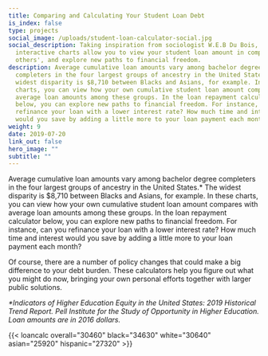 ```yaml
---
title: Comparing and Calculating Your Student Loan Debt
is_index: false
type: projects
social_image: /uploads/student-loan-calculator-social.jpg
social_description: Taking inspiration from sociologist W.E.B Du Bois, these
  interactive charts allow you to view your student loan amount in comparison to
  others', and explore new paths to financial freedom.
description: Average cumulative loan amounts vary among bachelor degree
  completers in the four largest groups of ancestry in the United States. The
  widest disparity is $8,710 between Blacks and Asians, for example. In these
  charts, you can view how your own cumulative student loan amount compares with
  average loan amounts among these groups. In the loan repayment calculator
  below, you can explore new paths to financial freedom. For instance, can you
  refinance your loan with a lower interest rate? How much time and interest
  would you save by adding a little more to your loan payment each month?
weight: 9
date: 2019-07-20
link_out: false
hero_image: ""
subtitle: ""
---
```


Average cumulative loan amounts vary among bachelor degree completers in the four largest groups of ancestry in the United States.* The widest disparity is $8,710 between Blacks and Asians, for example. In these charts, you can view how your own cumulative student loan amount compares with average loan amounts among these groups. In the loan repayment calculator below, you can explore new paths to financial freedom. For instance, can you refinance your loan with a lower interest rate? How much time and interest would you save by adding a little more to your loan payment each month? 

Of course, there are a number of policy changes that could make a big difference to your debt burden. These calculators help you figure out what you might do now, bringing your own personal efforts together with larger public solutions.

<i>*Indicators of Higher Education Equity in the United States: 2019 Historical Trend Report. Pell Institute for the Study of Opportunity in Higher Education. Loan amounts are in 2016 dollars.</i>

{{< loancalc overall="30460" black="34630" white="30640" asian="25920" hispanic="27320" >}}



